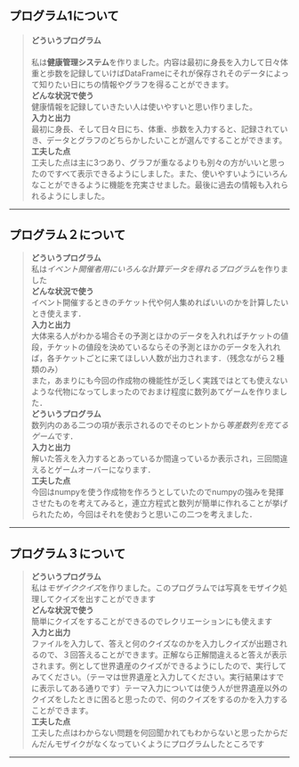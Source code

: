 ## プログラム1について<br>
>#### どういうプログラム<br>
>私は**健康管理システム**を作りました。内容は最初に身長を入力して日々体重と歩数を記録していけばDataFrameにそれが保存されそのデータによって知りたい日にちの情報やグラフを得ることができます。<br>
**どんな状況で使う**<br>
>健康情報を記録していきたい人は使いやすいと思い作りました。<br>
**入力と出力**<br>
>最初に身長、そして日々日にち、体重、歩数を入力すると、記録されていき、データとグラフのどちらかしたいことが選んですることができます。<br>
**工夫した点**<br>
>工夫した点は主に3つあり、グラフが重なるよりも別々の方がいいと思ったのですべて表示できるようにしました。また、使いやすいようにいろんなことができるように機能を充実させました。最後に過去の情報も入れられるようにしました。<br>
-----
## プログラム２について
>**どういうプログラム**<br>
>私は*イベント開催者用にいろんな計算データを得れるプログラム*を作りました<br>
**どんな状況で使う**<br>
イベント開催するときのチケット代や何人集めればいいのかを計算したいとき使えます．<br>
**入力と出力**<br>
大体来る人がわかる場合その予測とほかのデータを入れればチケットの値段，チケットの値段を決めているならその予測とほかのデータを入れれば，各チケットごとに来てほしい人数が出力されます．（残念ながら２種類のみ）<br>
また，あまりにも今回の作成物の機能性が乏しく実践ではとても使えないような代物になってしまったのでおまけ程度に数列あてゲームを作りました．<br>
>**どういうプログラム**<br>
数列内のある二つの項が表示されるのでそのヒントから*等差数列を充てるゲーム*です．<br>
**入力と出力**<br>
解いた答えを入力するとあっているか間違っているか表示され，三回間違えるとゲームオーバーになります．<br>
**工夫した点**<br>
今回はnumpyを使う作成物を作ろうとしていたのでnumpyの強みを発揮させたものを考えてみると，連立方程式と数列が簡単に作れることが挙げられたため，今回はそれを使おうと思いこの二つを考えました．
---
## プログラム３について
>**どういうプログラム**<br>
>私は*モザイククイズ*を作りました。このプログラムでは写真をモザイク処理してクイズを出すことができます<br>
**どんな状況で使う**<br>
簡単にクイズをすることができるのでレクリエーションにも使えます<br>
**入力と出力**<br>
ファイルを入力して、答えと何のクイズなのかを入力しクイズが出題されるので、３回答えることができます。正解なら正解間違えると答えが表示されます。例として世界遺産のクイズができるようにしたので、実行してみてください。（テーマは世界遺産と入力してください。実行結果はすでに表示してある通りです）テーマ入力については使う人が世界遺産以外のクイズをしたときに困ると思ったので、何のクイズをするのかを入力することができます。<br>
**工夫した点**<br>
工夫した点はわからない問題を何回聞かれてもわからないと思ったからだんだんモザイクがなくなっていくようにプログラムしたところです
---
